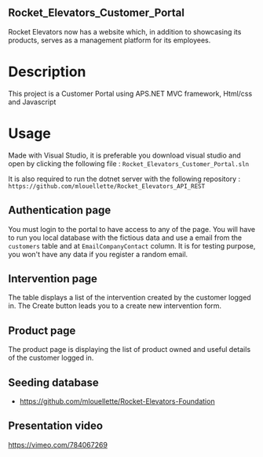 ## Rocket_Elevators_Customer_Portal

Rocket Elevators now has a website which, in addition to showcasing its products, serves as a management platform for its employees. 

# Description 

This project is a Customer Portal using APS.NET MVC framework, Html/css and Javascript

# Usage 

Made with Visual Studio, it is preferable you download visual studio and open by clicking the following file : ` Rocket_Elevators_Customer_Portal.sln `

It is also required to run the dotnet server with the following repository : ` https://github.com/mlouellette/Rocket_Elevators_API_REST `

## Authentication page

You must login to the portal to have access to any of the page. You will have to run you local database with the fictious data and use
a email from the ` customers ` table and at ` EmailCompanyContact ` column. It is for testing purpose, you won't have any data if you register
a random email.

## Intervention page

The table displays a list of the intervention created by the customer logged in.
The Create button leads you to a create new intervention form.

## Product page

The product page is displaying the list of product owned and useful details of the customer logged in.

## Seeding database
- https://github.com/mlouellette/Rocket-Elevators-Foundation

## Presentation video

https://vimeo.com/784067269 
